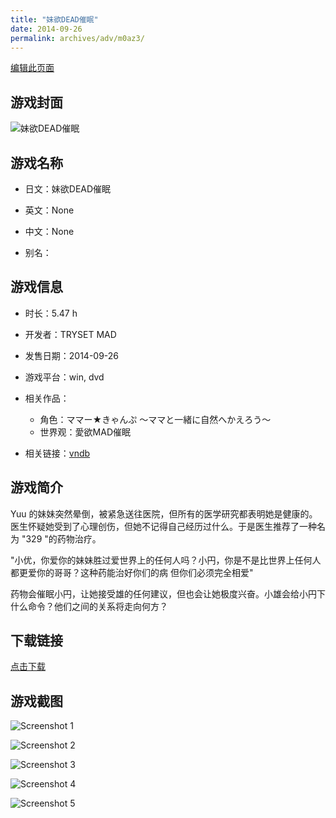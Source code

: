 ```yaml
---
title: "妹欲DEAD催眠"
date: 2014-09-26
permalink: archives/adv/m0az3/
---
```

[编辑此页面](https://github.com/ACG-3/ADV3-source/blob/main/source/_posts/%E5%A6%B9%E6%AC%B2DEAD%E5%82%AC%E7%9C%A0.md)

## 游戏封面

![妹欲DEAD催眠](https://pan.timero.xyz/d/onedrive/img_lib_001/%E5%A6%B9%E6%AC%B2DEAD%E5%82%AC%E7%9C%A0_cover.avif)


## 游戏名称

- 日文：妹欲DEAD催眠
- 英文：None
- 中文：None

- 别名：


## 游戏信息

- 时长：5.47 h
- 开发者：TRYSET MAD
- 发售日期：2014-09-26
- 游戏平台：win, dvd
- 相关作品：
   - 角色：ママー★きゃんぷ ～ママと一緒に自然へかえろう～
   - 世界观：愛欲MAD催眠

- 相关链接：[vndb](https://vndb.org/v15371)


## 游戏简介

Yuu 的妹妹突然晕倒，被紧急送往医院，但所有的医学研究都表明她是健康的。医生怀疑她受到了心理创伤，但她不记得自己经历过什么。于是医生推荐了一种名为 "329 "的药物治疗。

"小优，你爱你的妹妹胜过爱世界上的任何人吗？小円，你是不是比世界上任何人都更爱你的哥哥？这种药能治好你们的病 但你们必须完全相爱"

药物会催眠小円，让她接受雄的任何建议，但也会让她极度兴奋。小雄会给小円下什么命令？他们之间的关系将走向何方？


## 下载链接

[点击下载](https://pan.timero.xyz/onedrive/adv_lib_001/%E5%A6%B9%E6%AC%B2DEAD%E5%82%AC%E7%9C%A0)


## 游戏截图


![Screenshot 1](https://pan.timero.xyz/d/onedrive/img_lib_001/%E5%A6%B9%E6%AC%B2DEAD%E5%82%AC%E7%9C%A0_Screenshot_1.avif)

![Screenshot 2](https://pan.timero.xyz/d/onedrive/img_lib_001/%E5%A6%B9%E6%AC%B2DEAD%E5%82%AC%E7%9C%A0_Screenshot_2.avif)

![Screenshot 3](https://pan.timero.xyz/d/onedrive/img_lib_001/%E5%A6%B9%E6%AC%B2DEAD%E5%82%AC%E7%9C%A0_Screenshot_3.avif)

![Screenshot 4](https://pan.timero.xyz/d/onedrive/img_lib_001/%E5%A6%B9%E6%AC%B2DEAD%E5%82%AC%E7%9C%A0_Screenshot_4.avif)

![Screenshot 5](https://pan.timero.xyz/d/onedrive/img_lib_001/%E5%A6%B9%E6%AC%B2DEAD%E5%82%AC%E7%9C%A0_Screenshot_5.avif)

